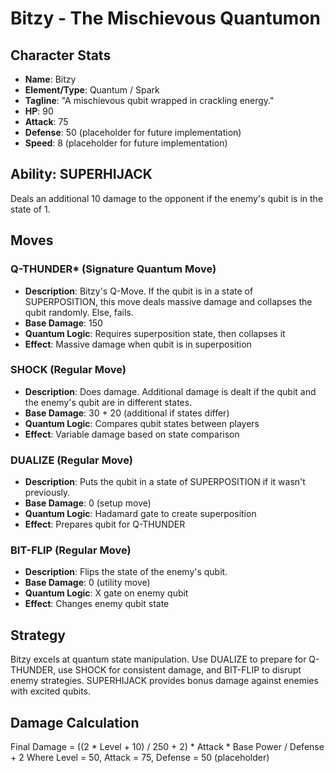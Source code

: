 # Bitzy - The Mischievous Quantumon

## Character Stats
- **Name**: Bitzy
- **Element/Type**: Quantum / Spark
- **Tagline**: "A mischievous qubit wrapped in crackling energy."
- **HP**: 90
- **Attack**: 75
- **Defense**: 50 (placeholder for future implementation)
- **Speed**: 8 (placeholder for future implementation)

## Ability: SUPERHIJACK
Deals an additional 10 damage to the opponent if the enemy's qubit is in the state of 1.

## Moves

### Q-THUNDER* (Signature Quantum Move)
- **Description**: Bitzy's Q-Move. If the qubit is in a state of SUPERPOSITION, this move deals massive damage and collapses the qubit randomly. Else, fails.
- **Base Damage**: 150
- **Quantum Logic**: Requires superposition state, then collapses it
- **Effect**: Massive damage when qubit is in superposition

### SHOCK (Regular Move)
- **Description**: Does damage. Additional damage is dealt if the qubit and the enemy's qubit are in different states.
- **Base Damage**: 30 + 20 (additional if states differ)
- **Quantum Logic**: Compares qubit states between players
- **Effect**: Variable damage based on state comparison

### DUALIZE (Regular Move)
- **Description**: Puts the qubit in a state of SUPERPOSITION if it wasn't previously.
- **Base Damage**: 0 (setup move)
- **Quantum Logic**: Hadamard gate to create superposition
- **Effect**: Prepares qubit for Q-THUNDER

### BIT-FLIP (Regular Move)
- **Description**: Flips the state of the enemy's qubit.
- **Base Damage**: 0 (utility move)
- **Quantum Logic**: X gate on enemy qubit
- **Effect**: Changes enemy qubit state

## Strategy
Bitzy excels at quantum state manipulation. Use DUALIZE to prepare for Q-THUNDER, use SHOCK for consistent damage, and BIT-FLIP to disrupt enemy strategies. SUPERHIJACK provides bonus damage against enemies with excited qubits.

## Damage Calculation
Final Damage = ((2 * Level + 10) / 250 + 2) * Attack * Base Power / Defense + 2
Where Level = 50, Attack = 75, Defense = 50 (placeholder) 